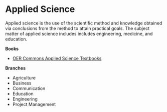 # Applied Science

Applied science is the use of the scientific method and knowledge obtained via conclusions from the method to attain practical goals. The subject matter of applied science includes includes engineering, medicine, and education.

**Books**

* [OER Commons Applied Science Textbooks](https://www.oercommons.org/curated-collections/398)

**Branches**

* Agriculture
* Business
* Communication
* Education
* Engineering
* Project Management
